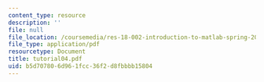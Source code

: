 ```yaml
---
content_type: resource
description: ''
file: null
file_location: /coursemedia/res-18-002-introduction-to-matlab-spring-2008/b5d707806d961fcc36f2d8fbbbb15804_tutorial04.pdf
file_type: application/pdf
resourcetype: Document
title: tutorial04.pdf
uid: b5d70780-6d96-1fcc-36f2-d8fbbbb15804
---
```

